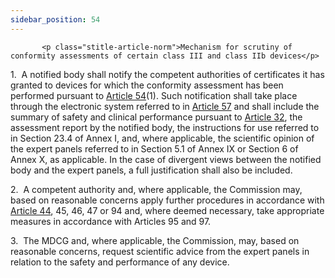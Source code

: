 ```yaml
---
sidebar_position: 54
---
```

           <p class="stitle-article-norm">Mechanism for scrutiny of conformity assessments of certain class III and class IIb devices</p>
   <p class="norm">1.&nbsp;&nbsp;A notified body shall notify the 
competent authorities of certificates it has granted to devices for 
which the conformity assessment has been performed pursuant to 
<a href='../CHAPTER V/Article 54 - Clinical evaluation consultation procedure for certain class III and class IIb devices'> Article 54</a>(1). Such notification shall take place through the 
electronic system referred to in <a href='../CHAPTER V/Article 57 - Electronic system on notified bodies and on certificates of conformity'> Article 57</a> and shall include the 
summary of safety and clinical performance pursuant to <a href='../CHAPTER III/Article 32 - Summary of safety and clinical performance'> Article 32</a>, 
the assessment report by the notified body, the instructions for use 
referred to in Section&nbsp;23.4 of Annex&nbsp;I, and, where applicable,
 the scientific opinion of the expert panels referred to in 
Section&nbsp;5.1 of Annex&nbsp;IX or Section&nbsp;6 of Annex&nbsp;X, as 
applicable. In the case of divergent views between the notified body and
 the expert panels, a full justification shall also be included.</p>
   <p class="norm">2.&nbsp;&nbsp;A competent authority and, where 
applicable, the Commission may, based on reasonable concerns apply 
further procedures in accordance with <a href='../CHAPTER IV/Article 44 - Monitoring and reassessment of notified bodies'> Article 44</a>, 45, 46, 47 or 94 
and, where deemed necessary, take appropriate measures in accordance 
with Articles&nbsp;95 and&nbsp;97.</p>
   <p class="norm">3.&nbsp;&nbsp;The MDCG and, where applicable, the 
Commission, may, based on reasonable concerns, request scientific advice
 from the expert panels in relation to the safety and performance of any
 device.</p>